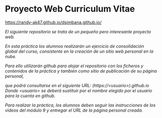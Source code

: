 # Proyecto Web Curriculum Vitae 
https://randy-ak47.github.io/dsimbana.github.io/

*El siguiente repositorio se trata de un pequeño pero interesante proyecto web.*

*En esta práctica los alumnos realizarán un ejercicio de consolidación global del curso, consistente en la creación de un sitio web personal en la nube.*

*Para ello utilizarán github para alojar el repositorio con los ficheros y contenidos de la práctica y también como sitio de publicación de su página personal,*

*que podrá consultarse en el siguiente URL:  (https://&lt;usuario>).github.io Donde &lt;usuario> se deberá sustituir por el nombre elegido por el usuario para la cuenta en github.*  

*Para realizar la práctica, los alumnos deben seguir las instrucciones de los videos del módulo 9 y entregar el URL de la página personal creada.*
